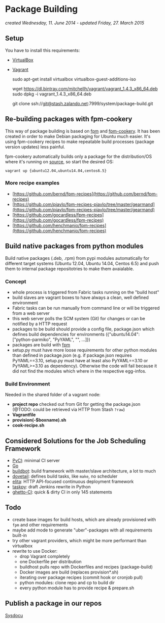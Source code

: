 Package Building
================
*created Wednesday, 11. June 2014 - updated Friday, 27. March 2015*

## Setup
You have to install this requirements:

- [VirtualBox](https://www.virtualbox.org/)
- [Vagrant](http://www.vagrantup.com/)

    sudo apt-get install virtualbox virtualbox-guest-additions-iso

    wget https://dl.bintray.com/mitchellh/vagrant/vagrant_1.4.3_x86_64.deb
    sudo dpkg -i vagrant_1.4.3_x86_64.deb

    git clone ssh://git@stash.zalando.net:7999/system/package-build.git

## Re-building packages with fpm-cookery

This way of package building is based on [fpm](https://github.com/jordansissel/fpm) and [fpm-cookery](https://github.com/bernd/fpm-cookery).
It has been created in order to make Debian packaging for Ubuntu much easier. It's using fpm-cookery recipes to make repeatable build processes (package version updates) less painful.

fpm-cookery automatically builds only a package for the distribution/OS where it's running on [source](https://github.com/bernd/fpm-cookery/blob/master/spec/facts_spec.rb#L72), so start the desired OS:

    vagrant up {ubuntu12.04,ubuntu14.04,centos6.5}

### More recipe examples

- [https://github.com/bernd/fpm-recipes](https://github.com/bernd/fpm-recipes)
- [https://github.com/piavlo/fpm-recipes-piavlo/tree/master/gearmand](https://github.com/piavlo/fpm-recipes-piavlo/tree/master/gearmand)
- [https://github.com/gocardless/fpm-recipes](https://github.com/gocardless/fpm-recipes)
- [https://github.com/henchmanio/fpm-recipes](https://github.com/henchmanio/fpm-recipes)

## Build native packages from python modules

Build native packages (.deb, .rpm) from pypi modules automatically for different target systems (Ubuntu 12.04, Ubuntu 14.04, Centos 6.5) and push them to internal package repositotries to make them avaialable.

### Concept

- whole process is triggered from Fabric tasks running on the "build host"
- build slaves are vagrant boxes to have always a clean, well defined environment
- Fabric tasks can be run manually from command line or will be triggered from a web server
- this web server polls the SCM system (Git) for changes or can be notified by a HTTP request
- packages to be build should provide a config file, package.json which defines build dependencies for environments ({"ubuntu14.04": ["python-parmiko", "PyYAML", "", ...]})
- packages are build with [fpm](https://github.com/jordansissel/fpm)
- setup.py must have more loose requirements for other python modules than defined in package.json (e.g. if package.json requires PyYAML==3.10, setup.py must have at least also PyYAML==3.10 or PyYAML>=3.10 as dependency). Otherwise the code will fail because it did not find the modules which where in the respective egg-infos.

### Build Environment
Needed in the shared folder of a vagrant node:

- **project repo** checked out from Git for getting the package.json (@TODO: could be retrieved via HTTP from Stash `?raw`)
- **Vagrantfile**
- **provision(-$boxname).sh**
- **cook-recipe.sh**

## Considered Solutions for the Job Scheduling Framework

- [PyCI](http://tbraun89.github.io/pyCI/): minimal CI server
- [Go](http://www.go.cd/)
- [buildbot](http://buildbot.net/): build framework with master/slave architecture, a lot to much
- [dovetail](http://www.aviser.asia/dovetail/): defines build tasks, like `make`, no scheduler
- [elita](https://elita.io/): HTTP API-focused continuous deployment framework
- [taskpy](https://github.com/jakecoffman/taskpy): draft Jenkins rewrite in Python
- [ghetto-CI](http://miohtama.github.io/vvv/tools/ghetto.html): quick & dirty CI in only 145 statements


## Todo

- create base images for build hosts, which are already provisioned with `fpm` and other requirements
- maybe add mode to generate "uber"-packages with all requirements built-in
- try other vagrant providers, which might be more performant than virtualbox
- rewrite to use Docker:
    - drop Vagrant completely
    - one Dockerfile per distribution
    - buildhost pulls repo with Dockerfiles and recipes (package-build)
    - Docker images are build (replaces provision*.sh)
    - iterating over package recipes (commit hook or cronjob pull)
    - python modules: clone repo and cp to build dir
    - every python module has to provide recipe & prepare.sh

## Publish a package in our repos

[Sysdocu](https://sysdocu.zalando.net/Packages-and-Repos/Internal-Repo#Manage-internal-APT-/-RPM-repositories)

